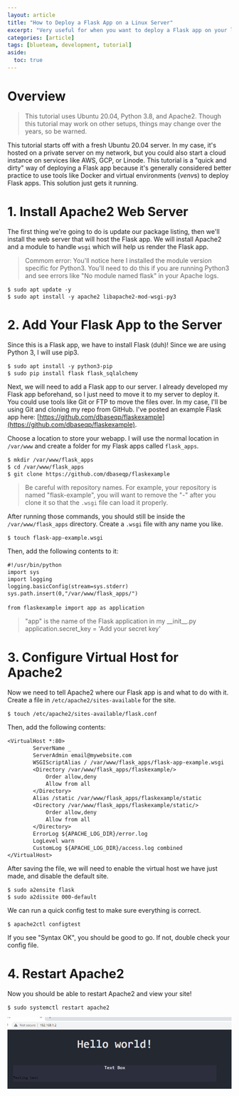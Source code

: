 ```yaml
---
layout: article
title: "How to Deploy a Flask App on a Linux Server"
excerpt: "Very useful for when you want to deploy a Flask app on your local network."
categories: [article]
tags: [blueteam, development, tutorial]
aside:
  toc: true
---
```


# Overview
> This tutorial uses Ubuntu 20.04, Python 3.8, and Apache2. Though this tutorial may work on other setups, things may change over the years, so be warned.

This tutorial starts off with a fresh Ubuntu 20.04 server. In my case, it's hosted on a private server on my network, but you could also start a cloud instance on services like AWS, GCP, or Linode. This tutorial is a "quick and dirty" way of deploying a Flask app because it's generally considered better practice to use tools like Docker and virtual environments (*venv*s) to deploy Flask apps. This solution just gets it running.

# 1. Install Apache2 Web Server

The first thing we're going to do is update our package listing, then we'll install the web server that will host the Flask app. We will install Apache2 and a module to handle `wsgi` which will help us render the Flask app. 

> Commom error: You'll notice here I installed the module version specific for Python3. You'll need to do this if you are running Python3 and see errors like "No module named flask" in your Apache logs.

```
$ sudo apt update -y
$ sudo apt install -y apache2 libapache2-mod-wsgi-py3
```

# 2. Add Your Flask App to the Server

Since this is a Flask app, we have to install Flask (duh)! Since we are using Python 3, I will use pip3.

```
$ sudo apt install -y python3-pip
$ sudo pip install flask flask_sqlalchemy
```

Next, we will need to add a Flask app to our server. I already developed my Flask app beforehand, so I just need to move it to my server to deploy it. You could use tools like Git or FTP to move the files over. In my case, I'll be using Git and cloning my repo from GitHub. I've posted an example Flask app here: [https://github.com/dbaseqp/flaskexample](https://github.com/dbaseqp/flaskexample).

Choose a location to store your webapp. I will use the normal location in `/var/www` and create a folder for my Flask apps called `flask_apps`.

```
$ mkdir /var/www/flask_apps
$ cd /var/www/flask_apps
$ git clone https://github.com/dbaseqp/flaskexample
```

> Be careful with repository names. For example, your repository is named "flask-example", you will want to remove the "-" after you clone it so that the `.wsgi` file can load it properly.

After running those commands, you should still be inside the `/var/www/flask_apps` directory. Create a `.wsgi` file with any name you like.

```
$ touch flask-app-example.wsgi
```

Then, add the following contents to it:

```
#!/usr/bin/python
import sys
import logging
logging.basicConfig(stream=sys.stderr)
sys.path.insert(0,"/var/www/flask_apps/")

from flaskexample import app as application 
```

> "app" is the name of the Flask application in my \_\_init__.py
application.secret_key = 'Add your secret key'

# 3. Configure Virtual Host for Apache2

Now we need to tell Apache2 where our Flask app is and what to do with it. Create a file in `/etc/apache2/sites-available` for the site.

```
$ touch /etc/apache2/sites-available/flask.conf
```

Then, add the following contents:

```
<VirtualHost *:80>
		ServerName _
		ServerAdmin email@mywebsite.com
		WSGIScriptAlias / /var/www/flask_apps/flask-app-example.wsgi
		<Directory /var/www/flask_apps/flaskexample/>
			Order allow,deny
			Allow from all
		</Directory>
		Alias /static /var/www/flask_apps/flaskexample/static
		<Directory /var/www/flask_apps/flaskexample/static/>
			Order allow,deny
			Allow from all
		</Directory>
		ErrorLog ${APACHE_LOG_DIR}/error.log
		LogLevel warn
		CustomLog ${APACHE_LOG_DIR}/access.log combined
</VirtualHost>
```

After saving the file, we will need to enable the virtual host we have just made, and disable the default site.

```
$ sudo a2ensite flask
$ sudo a2dissite 000-default
```

We can run a quick config test to make sure everything is correct.

```
$ apache2ctl configtest
```

If you see "Syntax OK", you should be good to go. If not, double check your config file.

# 4. Restart Apache2

Now you should be able to restart Apache2 and view your site!

```
$ sudo systemctl restart apache2
```

![Image](/assets/images/flask_example.png)